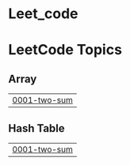 # Leet_code
<!---LeetCode Topics Start-->
# LeetCode Topics
## Array
|  |
| ------- |
| [0001-two-sum](https://github.com/tanay28gupta/Leet_code/tree/master/0001-two-sum) |
## Hash Table
|  |
| ------- |
| [0001-two-sum](https://github.com/tanay28gupta/Leet_code/tree/master/0001-two-sum) |
<!---LeetCode Topics End-->